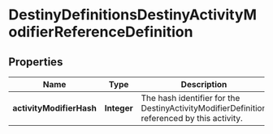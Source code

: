 
# DestinyDefinitionsDestinyActivityModifierReferenceDefinition

## Properties
Name | Type | Description | Notes
------------ | ------------- | ------------- | -------------
**activityModifierHash** | **Integer** | The hash identifier for the DestinyActivityModifierDefinition referenced by this activity. |  [optional]



